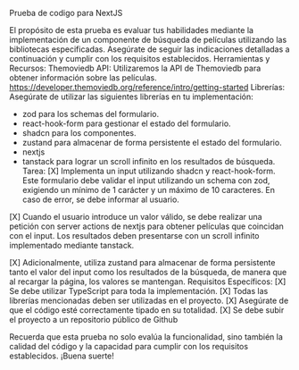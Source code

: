 Prueba de codigo para NextJS

El propósito de esta prueba es evaluar tus habilidades mediante la implementación de un componente de búsqueda de películas utilizando las bibliotecas especificadas. Asegúrate de seguir las indicaciones detalladas a continuación y cumplir con los requisitos establecidos.
Herramientas y Recursos:
Themoviedb API:
Utilizaremos la API de Themoviedb para obtener información sobre las películas.
https://developer.themoviedb.org/reference/intro/getting-started
Librerías:
Asegúrate de utilizar las siguientes librerías en tu implementación:
- zod para los schemas del formulario.
- react-hook-form para gestionar el estado del formulario.
- shadcn para los componentes.
- zustand para almacenar de forma persistente el estado del formulario.
- nextjs
- tanstack para lograr un scroll infinito en los resultados de búsqueda.
Tarea:
[X] Implementa un input utilizando shadcn y react-hook-form. Este formulario debe validar el input utilizando un schema con zod, exigiendo un mínimo de 1 carácter y un máximo de 10 caracteres. En caso de error, se debe informar al usuario.

[X] Cuando el usuario introduce un valor válido, se debe realizar una petición con server actions de nextjs para obtener películas que coincidan con el input. Los resultados deben presentarse con un scroll infinito implementado mediante tanstack.

[X] Adicionalmente, utiliza zustand para almacenar de forma persistente tanto el valor del input como los resultados de la búsqueda, de manera que al recargar la página, los valores se mantengan.
Requisitos Específicos:
[X] Se debe utilizar TypeScript para toda la implementación.
[X] Todas las librerías mencionadas deben ser utilizadas en el proyecto.
[X] Asegúrate de que el código esté correctamente tipado en su totalidad.
[X] Se debe subir el proyecto a un repositorio público de Github

Recuerda que esta prueba no solo evalúa la funcionalidad, sino también la calidad del código y la capacidad para cumplir con los requisitos establecidos. ¡Buena suerte!
